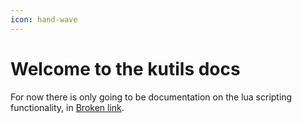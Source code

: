 ```yaml
---
icon: hand-wave
---
```


# Welcome to the kutils docs

For now there is only going to be documentation on the lua scripting functionality, in [Broken link](broken-reference "mention").
